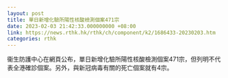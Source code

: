 ```yaml
---
layout: post
title: 單日新增化驗所陽性核酸檢測個案471宗
date: 2023-02-03 21:42:33.000000000 +08:00
link: https://news.rthk.hk/rthk/ch/component/k2/1686433-20230203.htm
categories: rthk
---
```


衞生防護中心在網頁公布，單日新增化驗所陽性核酸檢測個案471宗，但列明不代表全港確診個案。另外，與新冠病毒有關的死亡個案就有4宗。
